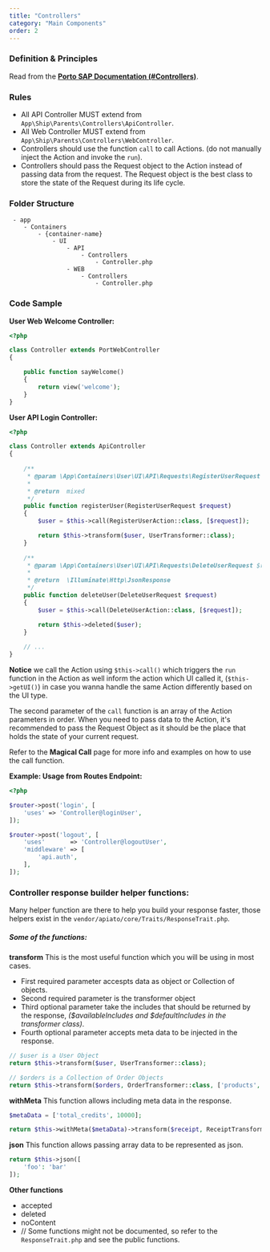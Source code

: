 ```yaml
---
title: "Controllers"
category: "Main Components"
order: 2
---
```


### Definition & Principles

Read from the [**Porto SAP Documentation (#Controllers)**](https://github.com/Mahmoudz/Porto#Controllers).

### Rules

- All API Controller MUST extend from `App\Ship\Parents\Controllers\ApiController`.
- All Web Controller MUST extend from `App\Ship\Parents\Controllers\WebController`.
- Controllers should use the function `call` to call Actions. (do not manually inject the Action and invoke the `run`).
- Controllers should pass the Request object to the Action instead of passing data from the request. The Request object is the best class to store the state of the Request during its life cycle.

### Folder Structure

```
 - app
    - Containers
        - {container-name}
            - UI
                - API
                    - Controllers
                        - Controller.php
                - WEB
                    - Controllers
                        - Controller.php
```

### Code Sample

**User Web Welcome Controller:**

```php
<?php

class Controller extends PortWebController
{

    public function sayWelcome()
    {
        return view('welcome');
    }
}
```

**User API Login Controller:**

```php
<?php

class Controller extends ApiController
{
    
    /**
     * @param \App\Containers\User\UI\API\Requests\RegisterUserRequest $request
     *
     * @return  mixed
     */
    public function registerUser(RegisterUserRequest $request)
    {
        $user = $this->call(RegisterUserAction::class, [$request]);

        return $this->transform($user, UserTransformer::class);
    }
    
    /**
     * @param \App\Containers\User\UI\API\Requests\DeleteUserRequest $request
     *
     * @return  \Illuminate\Http\JsonResponse
     */
    public function deleteUser(DeleteUserRequest $request)
    {
        $user = $this->call(DeleteUserAction::class, [$request]);

        return $this->deleted($user);
    }
    
    // ...
}
```

**Notice** we call the Action using `$this->call()` which triggers the `run` function in the Action as well inform the action which UI called it, (`$this->getUI()`) in case you wanna handle the same Action differently based on the UI type.

The second parameter of the `call` function is an array of the Action parameters in order. When you need to pass data to the Action, it's recommended to pass the Request Object as it should be the place that holds the state of your current request.


Refer to the **Magical Call** page for more info and examples on how to use the call function.


**Example: Usage from Routes Endpoint:**

```php
<?php

$router->post('login', [
    'uses' => 'Controller@loginUser',
]);

$router->post('logout', [
    'uses'       => 'Controller@logoutUser',
    'middleware' => [
        'api.auth',
    ],
]);
```



### Controller response builder helper functions:

Many helper function are there to help you build your response faster, those helpers exist in the `vendor/apiato/core/Traits/ResponseTrait.php`.

##### Some of the functions:

**transform**
This is the most useful function which you will be using in most cases.

- First required parameter accespts data as object or Collection of objects.
- Second required parameter is the transformer object
- Third optional parameter take the includes that should be returned by the response, _($availableIncludes and $defaultIncludes in the transformer class)_.  
- Fourth optional parameter accepts meta data to be injected in the response.

```php
// $user is a User Object
return $this->transform($user, UserTransformer::class);

// $orders is a Collection of Order Objects 
return $this->transform($orders, OrderTransformer::class, ['products', 'recipients', 'store', 'invoice']);
```

**withMeta**
This function allows including meta data in the response. 

```php
$metaData = ['total_credits', 10000];

return $this->withMeta($metaData)->transform($receipt, ReceiptTransformer::class);
```


**json**
This function allows passing array data to be represented as json.

```php
return $this->json([
    'foo': 'bar'
]);
```

**Other functions**

- accepted
- deleted
- noContent
- // Some functions might not be documented, so refer to the `ResponseTrait.php` and see the public functions.
